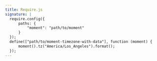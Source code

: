 ```yaml
---
title: Require.js
signature: |
  require.config({
      paths: {
          "moment": "path/to/moment"
      }
  });
  define(["path/to/moment-timezone-with-data"], function (moment) {
      moment().tz("America/Los_Angeles").format();
  });
---
```

